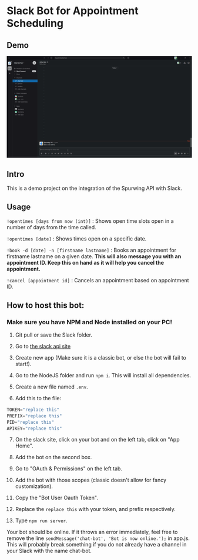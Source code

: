 # Slack Bot for Appointment Scheduling

## Demo

![Slack bot Demo](./slackbot.gif)

## Intro

This is a demo project on the integration of the Spurwing API with Slack.

## Usage

`!opentimes [days from now (int)]` : Shows open time slots open in a number of days from the time called.

`!opentimes [date]` : Shows times open on a specific date.

`!book -d [date] -n [firstname lastname]` : Books an appointment for firstname lastname on a given date.
**This will also message you with an appointment ID. Keep this on hand as it will help you cancel the appointment.**

`!cancel [appointment id]` : Cancels an appointment based on appointment ID.

## How to host this bot:

### Make sure you have NPM and Node installed on your PC!

1. Git pull or save the Slack folder.

2. Go to [the slack api site](https://api.slack.com/apps/)

3. Create new app (Make sure it is a classic bot, or else the bot will fail to start!).

4. Go to the NodeJS folder and run `npm i`. This will install all dependencies.

5. Create a new file named `.env`.

6. Add this to the file: 

```js
TOKEN="replace this"
PREFIX="replace this"
PID="replace this"
APIKEY="replace this"
```

7. On the slack site, click on your bot and on the left tab, click on "App Home".

8.  Add the bot on the second box.

9.  Go to "OAuth & Permissions" on the left tab.

10.   Add the bot with those scopes (classic doesn't allow for fancy customization).

11.   Copy the "Bot User Oauth Token".

12.   Replace the `replace this` with your token, and prefix respectively.

13.   Type `npm run server`.

Your bot should be online. If it throws an error immediately, feel free to remove the line `sendMessage('chat-bot', 'Bot is now online.');` in app.js. This will probably break something if you do not already have a channel in your Slack with the name chat-bot.
